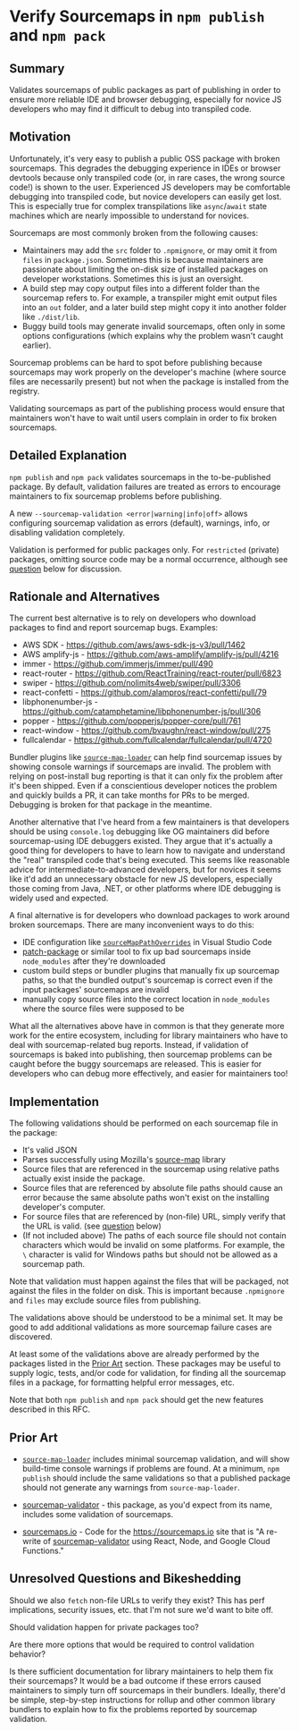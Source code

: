 # Verify Sourcemaps in `npm publish` and `npm pack`

## Summary

Validates sourcemaps of public packages as part of publishing in order to ensure more reliable IDE and browser debugging, especially for novice JS developers who may find it difficult to debug into transpiled code.

## Motivation

Unfortunately, it's very easy to publish a public OSS package with broken sourcemaps.
This degrades the debugging experience in IDEs or browser devtools because only transpiled code (or, in rare cases, the wrong source code!) is shown to the user.
Experienced JS developers may be comfortable debugging into transpiled code, but novice developers can easily get lost. 
This is especially true for complex transpilations like `async`/`await` state machines which are nearly impossible to understand for novices.

Sourcemaps are most commonly broken from the following causes:
- Maintainers may add the `src` folder to `.npmignore`, or may omit it from `files` in `package.json`.
  Sometimes this is because maintainers are passionate about limiting the on-disk size of installed packages on developer workstations.
  Sometimes this is just an oversight.
- A build step may copy output files into a different folder than the sourcemap refers to.
  For example, a transpiler might emit output files into an `out` folder, and a later build step might copy it into another folder like `./dist/lib`.
- Buggy build tools may generate invalid sourcemaps, often only in some options configurations (which explains why the problem wasn't caught earlier).

Sourcemap problems can be hard to spot before publishing because sourcemaps may work properly on the developer's machine (where source files are necessarily present) but not when the package is installed from the registry.

Validating sourcemaps as part of the publishing process would ensure that maintainers won't have to wait until users complain in order to fix broken sourcemaps.

## Detailed Explanation

`npm publish` and `npm pack` validates sourcemaps in the to-be-published package.
By default, validation failures are treated as errors to encourage maintainers to fix sourcemap problems before publishing.

A new `--sourcemap-validation <error|warning|info|off>` allows configuring sourcemap validation as errors (default), warnings, info, or disabling validation completely.

Validation is performed for public packages only.
For `restricted` (private) packages, omitting source code may be a normal occurrence, although see [question](Unresolved-questions-and-bikeshedding) below for discussion.

## Rationale and Alternatives

The current best alternative is to rely on developers who download packages to find and report sourcemap bugs. Examples:
- AWS SDK - https://github.com/aws/aws-sdk-js-v3/pull/1462
- AWS amplify-js - https://github.com/aws-amplify/amplify-js/pull/4216
- immer - https://github.com/immerjs/immer/pull/490
- react-router - https://github.com/ReactTraining/react-router/pull/6823
- swiper - https://github.com/nolimits4web/swiper/pull/3306
- react-confetti - https://github.com/alampros/react-confetti/pull/79
- libphonenumber-js - https://github.com/catamphetamine/libphonenumber-js/pull/306
- popper - https://github.com/popperjs/popper-core/pull/761
- react-window - https://github.com/bvaughn/react-window/pull/275
- fullcalendar - https://github.com/fullcalendar/fullcalendar/pull/4720

Bundler plugins like [`source-map-loader`](https://www.npmjs.com/package/source-map-loader) can help find sourcemap issues by showing console warnings if sourcemaps are invalid.
The problem with relying on post-install bug reporting is that it can only fix the problem after it's been shipped.
Even if a conscientious developer notices the problem and quickly builds a PR, it can take months for PRs to be merged.
Debugging is broken for that package in the meantime.

Another alternative that I've heard from a few maintainers is that developers should be using `console.log` debugging like OG maintainers did before sourcemap-using IDE debuggers existed.
They argue that it's actually a good thing for developers to have to learn how to navigate and understand the "real" transpiled code that's being executed.
This seems like reasonable advice for intermediate-to-advanced developers, but for novices it seems like it'd add an unnecessary obstacle for new JS developers, especially those coming from Java, .NET, or other platforms where IDE debugging is widely used and expected. 

A final alternative is for developers who download packages to work around broken sourcemaps. There are many inconvenient ways to do this:
* IDE configuration like [`sourceMapPathOverrides`](https://github.com/microsoft/vscode-js-debug/blob/47c208ecb0b969ea3de063d691d0e43b54b20677/OPTIONS.md#sourcemappathoverrides-4) in Visual Studio Code
* [patch-package](https://www.npmjs.com/package/patch-package) or similar tool to fix up bad sourcemaps inside `node_modules` after they're downloaded
* custom build steps or bundler plugins that manually fix up sourcemap paths, so that the bundled output's sourcemap is correct even if the input packages' sourcemaps are invalid
* manually copy source files into the correct location in `node_modules` where the source files were supposed to be

What all the alternatives above have in common is that they generate more work for the entire ecosystem, including for library maintainers who have to deal with sourcemap-related bug reports.
Instead, if validation of sourcemaps is baked into publishing, then sourcemap problems can be caught before the buggy sourcemaps are released.
This is easier for developers who can debug more effectively, and easier for maintainers too!

## Implementation

The following validations should be performed on each sourcemap file in the package:
* It's valid JSON
* Parses successfully using Mozilla's [source-map](https://github.com/mozilla/source-map) library
* Source files that are referenced in the sourcemap using relative paths actually exist inside the package.
* Source files that are referenced by absolute file paths should cause an error because the same absolute paths won't exist on the installing developer's computer.
* For source files that are referenced by (non-file) URL, simply verify that the URL is valid. (see [question](Unresolved-questions-and-bikeshedding) below)
* (If not included above) The paths of each source file should not contain characters which would be invalid on some platforms. For example, the `\` character is valid for Windows paths but should not be allowed as a sourcemap path.

Note that validation must happen against the files that will be packaged, not against the files in the folder on disk.
This is important because `.npmignore` and `files` may exclude source files from publishing.

The validations above should be understood to be a minimal set.
It may be good to add additional validations as more sourcemap failure cases are discovered.

At least some of the validations above are already performed by the packages listed in the [Prior Art](#prior-art) section.
These packages may be useful to supply logic, tests, and/or code for validation, for finding all the sourcemap files in a package, for formatting helpful error messages, etc.

Note that both `npm publish` and `npm pack` should get the new features described in this RFC.

## Prior Art

- [`source-map-loader`](https://www.npmjs.com/package/source-map-loader) includes minimal sourcemap validation, and will show build-time console warnings if problems are found.
At a minimum, `npm publish` should include the same validations so that a published package should not generate any warnings from `source-map-loader`.

- [sourcemap-validator](https://www.npmjs.com/package/sourcemap-validator) - this package, as you'd expect from its name, includes some validation of sourcemaps.

- [sourcemaps.io](https://github.com/getsentry/sourcemaps.io) - Code for the https://sourcemaps.io site that is "A re-write of [sourcemap-validator](https://github.com/mattrobenolt/sourcemap-validator) using React, Node, and Google Cloud Functions."

## Unresolved Questions and Bikeshedding

Should we also `fetch` non-file URLs to verify they exist?  This has perf implications, security issues, etc. that I'm not sure we'd want to bite off.

Should validation happen for private packages too?

Are there more options that would be required to control validation behavior?

Is there sufficient documentation for library maintainers to help them fix their sourcemaps?
It would be a bad outcome if these errors caused maintainers to simply turn off sourcemaps in their bundlers.
Ideally, there'd be simple, step-by-step instructions for rollup and other common library bundlers to explain how to fix the problems reported by sourcemap validation.